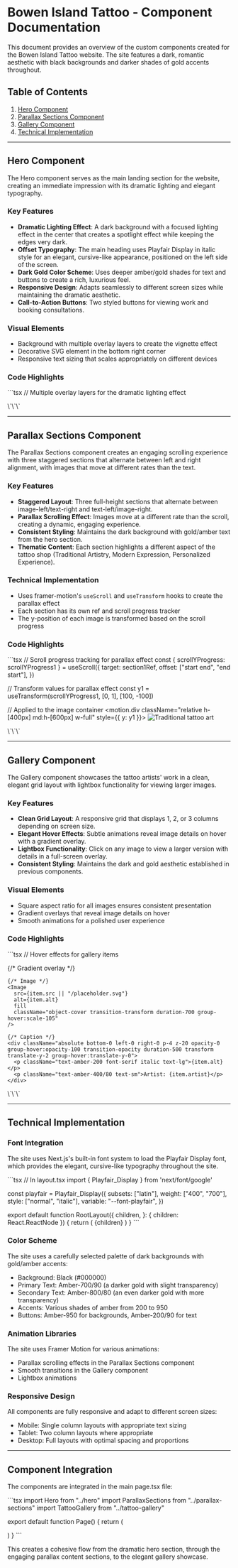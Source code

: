 # Bowen Island Tattoo - Component Documentation

This document provides an overview of the custom components created for the Bowen Island Tattoo website. The site features a dark, romantic aesthetic with black backgrounds and darker shades of gold accents throughout.

## Table of Contents

1. [Hero Component](#hero-component)
2. [Parallax Sections Component](#parallax-sections-component)
3. [Gallery Component](#gallery-component)
4. [Technical Implementation](#technical-implementation)

---

## Hero Component

The Hero component serves as the main landing section for the website, creating an immediate impression with its dramatic lighting and elegant typography.

### Key Features

- **Dramatic Lighting Effect**: A dark background with a focused lighting effect in the center that creates a spotlight effect while keeping the edges very dark.
- **Offset Typography**: The main heading uses Playfair Display in italic style for an elegant, cursive-like appearance, positioned on the left side of the screen.
- **Dark Gold Color Scheme**: Uses deeper amber/gold shades for text and buttons to create a rich, luxurious feel.
- **Responsive Design**: Adapts seamlessly to different screen sizes while maintaining the dramatic aesthetic.
- **Call-to-Action Buttons**: Two styled buttons for viewing work and booking consultations.

### Visual Elements

- Background with multiple overlay layers to create the vignette effect
- Decorative SVG element in the bottom right corner
- Responsive text sizing that scales appropriately on different devices

### Code Highlights

\`\`\`tsx
// Multiple overlay layers for the dramatic lighting effect
<div className="absolute inset-0 bg-black/70"></div>
<div className="absolute inset-0 bg-gradient-radial from-transparent via-black/30 to-black/90"></div>
<div className="absolute inset-0 flex items-center justify-center">
  <div className="w-1/3 h-1/3 rounded-full bg-gradient-radial from-amber-900/20 via-transparent to-transparent blur-2xl"></div>
</div>
\`\`\`

---

## Parallax Sections Component

The Parallax Sections component creates an engaging scrolling experience with three staggered sections that alternate between left and right alignment, with images that move at different rates than the text.

### Key Features

- **Staggered Layout**: Three full-height sections that alternate between image-left/text-right and text-left/image-right.
- **Parallax Scrolling Effect**: Images move at a different rate than the scroll, creating a dynamic, engaging experience.
- **Consistent Styling**: Maintains the dark background with gold/amber text from the hero section.
- **Thematic Content**: Each section highlights a different aspect of the tattoo shop (Traditional Artistry, Modern Expression, Personalized Experience).

### Technical Implementation

- Uses framer-motion's `useScroll` and `useTransform` hooks to create the parallax effect
- Each section has its own ref and scroll progress tracker
- The y-position of each image is transformed based on the scroll progress

### Code Highlights

\`\`\`tsx
// Scroll progress tracking for parallax effect
const { scrollYProgress: scrollYProgress1 } = useScroll({
  target: section1Ref,
  offset: ["start end", "end start"],
})

// Transform values for parallax effect
const y1 = useTransform(scrollYProgress1, [0, 1], [100, -100])

// Applied to the image container
<motion.div className="relative h-[400px] md:h-[600px] w-full" style={{ y: y1 }}>
  <Image src="/tattoo-image-1.png" alt="Traditional tattoo art" fill className="object-cover" />
  <div className="absolute inset-0 bg-gradient-to-t from-black/70 to-transparent"></div>
</motion.div>
\`\`\`

---

## Gallery Component

The Gallery component showcases the tattoo artists' work in a clean, elegant grid layout with lightbox functionality for viewing larger images.

### Key Features

- **Clean Grid Layout**: A responsive grid that displays 1, 2, or 3 columns depending on screen size.
- **Elegant Hover Effects**: Subtle animations reveal image details on hover with a gradient overlay.
- **Lightbox Functionality**: Click on any image to view a larger version with details in a full-screen overlay.
- **Consistent Styling**: Maintains the dark and gold aesthetic established in previous components.

### Visual Elements

- Square aspect ratio for all images ensures consistent presentation
- Gradient overlays that reveal image details on hover
- Smooth animations for a polished user experience

### Code Highlights

\`\`\`tsx
// Hover effects for gallery items
<div className="relative group cursor-pointer overflow-hidden rounded-lg">
  <div className="aspect-square relative">
    {/* Gradient overlay */}
    <div className="absolute inset-0 bg-gradient-to-t from-black/80 via-black/20 to-transparent z-10 opacity-0 group-hover:opacity-100 transition-opacity duration-500"></div>

    {/* Image */}
    <Image
      src={item.src || "/placeholder.svg"}
      alt={item.alt}
      fill
      className="object-cover transition-transform duration-700 group-hover:scale-105"
    />

    {/* Caption */}
    <div className="absolute bottom-0 left-0 right-0 p-4 z-20 opacity-0 group-hover:opacity-100 transition-opacity duration-500 transform translate-y-2 group-hover:translate-y-0">
      <p className="text-amber-200 font-serif italic text-lg">{item.alt}</p>
      <p className="text-amber-400/80 text-sm">Artist: {item.artist}</p>
    </div>
  </div>
</div>
\`\`\`

---

## Technical Implementation

### Font Integration

The site uses Next.js's built-in font system to load the Playfair Display font, which provides the elegant, cursive-like typography throughout the site.

\`\`\`tsx
// In layout.tsx
import { Playfair_Display } from 'next/font/google'

const playfair = Playfair_Display({
  subsets: ["latin"],
  weight: ["400", "700"],
  style: ["normal", "italic"],
  variable: "--font-playfair",
})

export default function RootLayout({
  children,
}: {
  children: React.ReactNode
}) {
  return (
    <html lang="en">
      <body className={playfair.variable}>{children}</body>
    </html>
  )
}
\`\`\`

### Color Scheme

The site uses a carefully selected palette of dark backgrounds with gold/amber accents:

- Background: Black (#000000)
- Primary Text: Amber-700/90 (a darker gold with slight transparency)
- Secondary Text: Amber-800/80 (an even darker gold with more transparency)
- Accents: Various shades of amber from 200 to 950
- Buttons: Amber-950 for backgrounds, Amber-200/90 for text

### Animation Libraries

The site uses Framer Motion for various animations:
- Parallax scrolling effects in the Parallax Sections component
- Smooth transitions in the Gallery component
- Lightbox animations

### Responsive Design

All components are fully responsive and adapt to different screen sizes:
- Mobile: Single column layouts with appropriate text sizing
- Tablet: Two column layouts where appropriate
- Desktop: Full layouts with optimal spacing and proportions

---

## Component Integration

The components are integrated in the main page.tsx file:

\`\`\`tsx
import Hero from "../hero"
import ParallaxSections from "../parallax-sections"
import TattooGallery from "../tattoo-gallery"

export default function Page() {
  return (
    <div>
      <Hero />
      <ParallaxSections />
      <TattooGallery />
    </div>
  )
}
\`\`\`

This creates a cohesive flow from the dramatic hero section, through the engaging parallax content sections, to the elegant gallery showcase.

